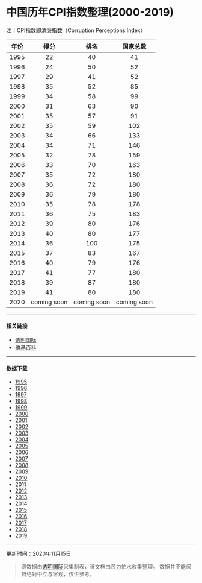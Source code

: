 # 中国历年CPI指数整理(2000-2019)

注：CPI指数即清廉指数（Corruption Perceptions Index）


| 年份 |    得分     |    排名     |  国家总数   |
| :--: | :---------: | :---------: | :---------: |
| 1995 |     22      |     40      |     41      |
| 1996 |     24      |     50      |     52      |
| 1997 |     29      |     41      |     52      |
| 1998 |     35      |     52      |     85      |
| 1999 |     34      |     58      |     99      |
| 2000 |     31      |     63      |     90      |
| 2001 |     35      |     57      |     91      |
| 2002 |     35      |     59      |     102     |
| 2003 |     34      |     66      |     133     |
| 2004 |     34      |     71      |     146     |
| 2005 |     32      |     78      |     159     |
| 2006 |     33      |     70      |     163     |
| 2007 |     35      |     72      |     180     |
| 2008 |     36      |     72      |     180     |
| 2009 |     36      |     79      |     180     |
| 2010 |     35      |     78      |     178     |
| 2011 |     36      |     75      |     183     |
| 2012 |     39      |     80      |     176     |
| 2013 |     40      |     80      |     177     |
| 2014 |     36      |     100     |     175     |
| 2015 |     37      |     83      |     167     |
| 2016 |     40      |     79      |     176     |
| 2017 |     41      |     77      |     180     |
| 2018 |     39      |     87      |     180     |
| 2019 |     41      |     80      |     180     |
| 2020 | coming soon | coming soon | coming soon |

------

#### 相关链接

- [透明国际](https://www.transparency.org/en/cpi)
- [维基百科](https://en.m.wikipedia.org/wiki/Corruption_Perceptions_Index)

------

#### 数据下载

- [1995](data/1995.csv)
- [1996](data/1996.csv)
- [1997](data/1997.csv)
- [1998](data/1998.csv)
- [1999](data/1999.csv)
- [2000](data/2000.csv)
- [2001](data/2001.csv)
- [2002](data/2002.csv)
- [2003](data/2003.csv)
- [2004](data/2004.csv)
- [2005](data/2005.csv)
- [2006](data/2006.csv)
- [2007](data/2007.csv)
- [2008](data/2008.csv)
- [2009](data/2009.csv)
- [2010](data/2010.csv)
- [2011](data/2011.csv)
- [2012](data/2012.csv)
- [2013](data/2013.xlsx)
- [2014](data/2014.xlsx)
- [2015](data/2015.xlsx)
- [2016](data/2016.xlsx)
- [2017](data/2017.xlsx)
- [2018](data/2018.xlsx)
- [2019](data/2019.xlsx)

------

更新时间：2020年11月15日

> 源数据由[透明国际](https://www.transparency.org/)采集制表，该文档由苦力怕水收集整理。
> 数据并不能保持绝对中立与客观，仅供参考。

